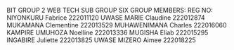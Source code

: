 BIT GROUP 2 WEB TECH SUB GROUP SIX
GROUP MEMBERS:          REG NO:
NIYONKURU   Fabrice    222011120
UWASE MARIE Claudine   222012874
MUKAMANA  Clementine   222013529
MUHAWENIMANA  Charles  222016060
KAMPIRE UMUHOZA Noelline 222013336
MUGISHA   Eliab        222015295
INGABIRE  Juliette    222013825
UWASE MIZERO Aimee    222018225
